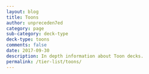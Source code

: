 ```yaml
---
layout: blog
title: Toons
author: unpreceden7ed
category: page
sub-category: deck-type
deck-type: toons
comments: false
date: 2017-09-30
description: In depth information about Toon decks.
permalink: /tier-list/toons/
---
```








